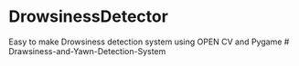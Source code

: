 # DrowsinessDetector
Easy to make Drowsiness detection system using OPEN CV and Pygame
#   D r a w s i n e s s - a n d - Y a w n - D e t e c t i o n - S y s t e m  
 